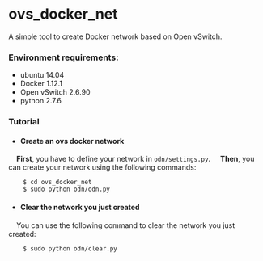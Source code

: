 # ovs_docker_net
A simple tool to create Docker network based on Open vSwitch.
### Environment requirements:

 - ubuntu 14.04
 - Docker 1.12.1
 - Open vSwitch 2.6.90
 - python 2.7.6

### Tutorial

 - #### Create an ovs docker network
&nbsp;&nbsp;&nbsp;&nbsp;**First**, you have to define your network in ```odn/settings.py```.
&nbsp;&nbsp;&nbsp;&nbsp;**Then**, you can create your network using the following commands:
```
    $ cd ovs_docker_net
    $ sudo python odn/odn.py
```
 - #### Clear the network you just created
&nbsp;&nbsp;&nbsp;&nbsp;You can use the following command to clear the network you just created:
```
    $ sudo python odn/clear.py
```
